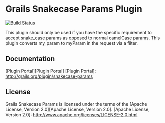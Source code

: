 Grails Snakecase Params Plugin
==============================

[![Build Status](https://travis-ci.org/bobbywarner/grails-snakecase-params.png?branch=master)](https://travis-ci.org/bobbywarner/grails-snakecase-params)

This plugin should only be used if you have the specific requirement to accept snake_case params as opposed to 
normal camelCase params.  This plugin converts my_param to myParam in the request via a filter.

Documentation
---

[Plugin Portal][Plugin Portal]
[Plugin Portal]: http://grails.org/plugin/snakecase-params

License
---

Grails Snakecase Params is licensed under the terms of the [Apache License, Version 2.0][Apache License, Version 2.0].
[Apache License, Version 2.0]: http://www.apache.org/licenses/LICENSE-2.0.html
